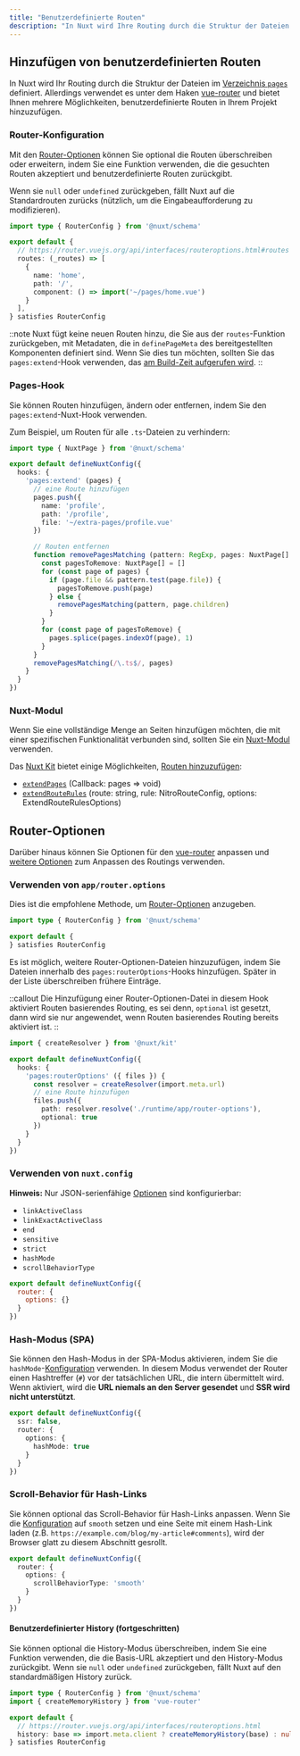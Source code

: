 ```yaml
---
title: "Benutzerdefinierte Routen"
description: "In Nuxt wird Ihre Routing durch die Struktur der Dateien im Verzeichnis `pages` definiert. Allerdings verwendet es unter dem Haken [vue-router](https://router.vuejs.org) und bietet Ihnen mehrere Möglichkeiten, benutzerdefinierte Routen in Ihrem Projekt hinzuzufügen."
---
```


## Hinzufügen von benutzerdefinierten Routen

In Nuxt wird Ihr Routing durch die Struktur der Dateien im [Verzeichnis `pages`](/docs/de/guide/directory-structure/pages) definiert. Allerdings verwendet es unter dem Haken [vue-router](https://router.vuejs.org) und bietet Ihnen mehrere Möglichkeiten, benutzerdefinierte Routen in Ihrem Projekt hinzuzufügen.

### Router-Konfiguration

Mit den [Router-Optionen](/docs/de/guide/recipes/custom-routing#router-options) können Sie optional die Routen überschreiben oder erweitern, indem Sie eine Funktion verwenden, die die gesuchten Routen akzeptiert und benutzerdefinierte Routen zurückgibt.

Wenn sie `null` oder `undefined` zurückgeben, fällt Nuxt auf die Standardrouten zurücks (nützlich, um die Eingabeaufforderung zu modifizieren).

```ts [app/router.options.ts]
import type { RouterConfig } from '@nuxt/schema'

export default {
  // https://router.vuejs.org/api/interfaces/routeroptions.html#routes
  routes: (_routes) => [
    {
      name: 'home',
      path: '/',
      component: () => import('~/pages/home.vue')
    }
  ],
} satisfies RouterConfig
```

::note
Nuxt fügt keine neuen Routen hinzu, die Sie aus der `routes`-Funktion zurückgeben, mit Metadaten, die in `definePageMeta` des bereitgestellten Komponenten definiert sind. Wenn Sie dies tun möchten, sollten Sie das `pages:extend`-Hook verwenden, das [am Build-Zeit aufgerufen wird](/docs/de/api/advanced/hooks#nuxt-hooks-build-time).
::

### Pages-Hook

Sie können Routen hinzufügen, ändern oder entfernen, indem Sie den `pages:extend`-Nuxt-Hook verwenden.

Zum Beispiel, um Routen für alle `.ts`-Dateien zu verhindern:

```ts [nuxt.config.ts]
import type { NuxtPage } from '@nuxt/schema'

export default defineNuxtConfig({
  hooks: {
    'pages:extend' (pages) {
      // eine Route hinzufügen
      pages.push({
        name: 'profile',
        path: '/profile',
        file: '~/extra-pages/profile.vue'
      })

      // Routen entfernen
      function removePagesMatching (pattern: RegExp, pages: NuxtPage[] = []) {
        const pagesToRemove: NuxtPage[] = []
        for (const page of pages) {
          if (page.file && pattern.test(page.file)) {
            pagesToRemove.push(page)
          } else {
            removePagesMatching(pattern, page.children)
          }
        }
        for (const page of pagesToRemove) {
          pages.splice(pages.indexOf(page), 1)
        }
      }
      removePagesMatching(/\.ts$/, pages)
    }
  }
})
```

### Nuxt-Modul

Wenn Sie eine vollständige Menge an Seiten hinzufügen möchten, die mit einer spezifischen Funktionalität verbunden sind, sollten Sie ein [Nuxt-Modul](/modules) verwenden.

Das [Nuxt Kit](/docs/de/guide/going-further/kit) bietet einige Möglichkeiten, [Routen hinzuzufügen](/docs/de/api/kit/pages):
- [`extendPages`](/docs/de/api/kit/pages#extendpages) (Callback: pages => void)
- [`extendRouteRules`](/docs/de/api/kit/pages#extendrouterules) (route: string, rule: NitroRouteConfig, options: ExtendRouteRulesOptions)

## Router-Optionen

Darüber hinaus können Sie Optionen für den [vue-router](https://router.vuejs.org/api/interfaces/routeroptions.html) anpassen und [weitere Optionen](/docs/de/api/nuxt-config#router) zum Anpassen des Routings verwenden.

### Verwenden von `app/router.options`

Dies ist die empfohlene Methode, um [Router-Optionen](/docs/de/api/nuxt-config#router) anzugeben.

```ts [app/router.options.ts]
import type { RouterConfig } from '@nuxt/schema'

export default {
} satisfies RouterConfig
```

Es ist möglich, weitere Router-Optionen-Dateien hinzuzufügen, indem Sie Dateien innerhalb des `pages:routerOptions`-Hooks hinzufügen. Später in der Liste überschreiben frühere Einträge.

::callout
Die Hinzufügung einer Router-Optionen-Datei in diesem Hook aktiviert Routen basierendes Routing, es sei denn, `optional` ist gesetzt, dann wird sie nur angewendet, wenn Routen basierendes Routing bereits aktiviert ist.
::

```ts [nuxt.config.ts]
import { createResolver } from '@nuxt/kit'

export default defineNuxtConfig({
  hooks: {
    'pages:routerOptions' ({ files }) {
      const resolver = createResolver(import.meta.url)
      // eine Route hinzufügen
      files.push({
        path: resolver.resolve('./runtime/app/router-options'),
        optional: true
      })
    }
  }
})
```

### Verwenden von `nuxt.config`

**Hinweis:** Nur JSON-serienfähige [Optionen](/docs/de/api/nuxt-config#router) sind konfigurierbar:

- `linkActiveClass`
- `linkExactActiveClass`
- `end`
- `sensitive`
- `strict`
- `hashMode`
- `scrollBehaviorType`

```js [nuxt.config]
export default defineNuxtConfig({
  router: {
    options: {}
  }
})
```

### Hash-Modus (SPA)

Sie können den Hash-Modus in der SPA-Modus aktivieren, indem Sie die `hashMode`-[Konfiguration](/docs/de/api/nuxt-config#router) verwenden. In diesem Modus verwendet der Router einen Hashtreffer (`#`) vor der tatsächlichen URL, die intern übermittelt wird. Wenn aktiviert, wird die **URL niemals an den Server gesendet** und **SSR wird nicht unterstützt**.

```ts [nuxt.config.ts]
export default defineNuxtConfig({
  ssr: false,
  router: {
    options: {
      hashMode: true
    }
  }
})
```

### Scroll-Behavior für Hash-Links

Sie können optional das Scroll-Behavior für Hash-Links anpassen. Wenn Sie die [Konfiguration](/docs/de/api/nuxt-config#router) auf `smooth` setzen und eine Seite mit einem Hash-Link laden (z.B. `https://example.com/blog/my-article#comments`), wird der Browser glatt zu diesem Abschnitt gesrollt.

```ts [nuxt.config.ts]
export default defineNuxtConfig({
  router: {
    options: {
      scrollBehaviorType: 'smooth'
    }
  }
})
```

#### Benutzerdefinierter History (fortgeschritten)

Sie können optional die History-Modus überschreiben, indem Sie eine Funktion verwenden, die die Basis-URL akzeptiert und den History-Modus zurückgibt. Wenn sie `null` oder `undefined` zurückgeben, fällt Nuxt auf den standardmäßigen History zurück.

```ts [app/router.options.ts]
import type { RouterConfig } from '@nuxt/schema'
import { createMemoryHistory } from 'vue-router'

export default {
  // https://router.vuejs.org/api/interfaces/routeroptions.html
  history: base => import.meta.client ? createMemoryHistory(base) : null /* standardwert */
} satisfies RouterConfig
```